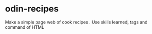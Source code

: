 # odin-recipes
Make a simple page web of cook recipes . 
Use skills learned, tags and command of HTML
